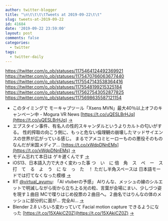 ```yaml
---
author: twitter-blogger
title: "\n\t\t\t\tTweets at 2019-09-22\t\t"
slug: tweets-at-2019-09-22
id: 41684
date: '2019-09-22 23:59:00'
layout: post
comments: false
categories:
  - twitter
tags:
  - twitter-daily
---
```


https://twitter.com/o_ob/statuses/1175464124492369921 https://twitter.com/o_ob/statuses/1175470766063677440 https://twitter.com/o_ob/statuses/1175547143538364416 https://twitter.com/o_ob/statuses/1175548199215325184 https://twitter.com/o_ob/statuses/1175627543052877825 https://twitter.com/o_ob/statuses/1175698635587121154  

*   このタイミングで モーキャプツール「Xsens MVN」最大40％以上オフのキャンペーン中 - Mogura VR News [https://t.co/uQESLBrHJq](https://t.co/uQESLBrHJq) [->](https://twitter.com/o_ob/statuses/1175464124492369921)
*   エプスタイン事件、有名人の性的スキャンダルというよりカルトの匂いがする。 性的搾取の向こう側に、もっと危ない倫理観の崩壊したマッドサイエンスの世界が広がっている感じ。 まるでアメコミヒーローものの悪役そのものなんだが米国メディア… [https://t.co/xWdpDNnEMs](https://t.co/xWdpDNnEMs) [->](https://twitter.com/o_ob/statuses/1175470766063677440)
*   モデム忘れて本日は ゲキ遅くんです [->](https://twitter.com/o_ob/statuses/1175547143538364416)
*   iOS13、日本語入力で大きく変わった事 つ　い　に 倍　角　ス　ペ　ー　ス 打　て　る　よ　う　に な　っ　た　！ ただし半角スペースは 日本語モードでは打てなくなった模様 [->](https://twitter.com/o_ob/statuses/1175548199215325184)
*   RT [@virtual_ayumu](https://twitter.com/virtual_ayumu): 「AI vtuberの予感」 AIりんな、メッシュの線のシルエットで明滅しながら街から立ち上る光の粒、言葉が会場にまい、少しづつ姿を現す１曲目 MCで喋りはじめ投票の２曲目へ。２曲名ではりんなの体のメッシュに部分的に面が… 完全AI… [->](https://twitter.com/o_ob/statuses/1175627543052877825)
*   Blender 2.8 いろいろ変わっていて Facial motion capture できるようになった [https://t.co/15XAkiCZ0Z](https://t.co/15XAkiCZ0Z) [->](https://twitter.com/o_ob/statuses/1175698635587121154)